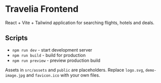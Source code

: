 # Travelia Frontend

React + Vite + Tailwind application for searching flights, hotels and deals.

## Scripts

- `npm run dev` - start development server
- `npm run build` - build for production
- `npm run preview` - preview production build

Assets in `src/assets` and `public` are placeholders. Replace `logo.svg`, `demo-image.jpg` and `favicon.ico` with your own files.
